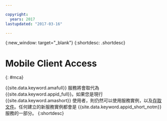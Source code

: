 ```yaml
---

copyright:
  years: 2017
lastupdated: "2017-03-16"

---
```


{:new_window: target="_blank"}
{:shortdesc: .shortdesc}

# Mobile Client Access
{: #mca}

{{site.data.keyword.amafull}} 服務將會取代為 {{site.data.keyword.appid_full}}。如果您是現行 {{site.data.keyword.amashort}} 使用者，則仍然可以使用服務實例，以及[存取文件](/docs/services/mobileaccess/index.html)。任何建立的新服務實例都會是 {{site.data.keyword.appid_short_notm}} 服務的一部分。
{:shortdesc}
